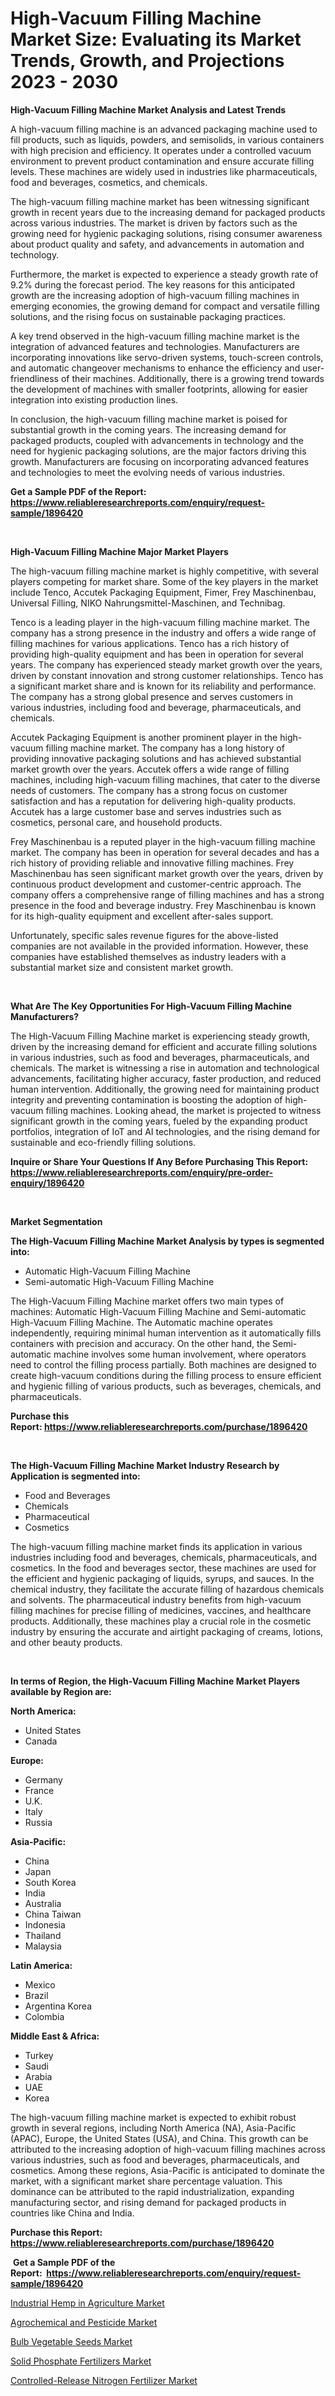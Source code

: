 <p><h1>High-Vacuum Filling Machine Market Size: Evaluating its Market Trends, Growth, and Projections 2023 - 2030</h1></p><p><strong>High-Vacuum Filling Machine Market Analysis and Latest Trends</strong></p>
<p><p>A high-vacuum filling machine is an advanced packaging machine used to fill products, such as liquids, powders, and semisolids, in various containers with high precision and efficiency. It operates under a controlled vacuum environment to prevent product contamination and ensure accurate filling levels. These machines are widely used in industries like pharmaceuticals, food and beverages, cosmetics, and chemicals.</p><p>The high-vacuum filling machine market has been witnessing significant growth in recent years due to the increasing demand for packaged products across various industries. The market is driven by factors such as the growing need for hygienic packaging solutions, rising consumer awareness about product quality and safety, and advancements in automation and technology.</p><p>Furthermore, the market is expected to experience a steady growth rate of 9.2% during the forecast period. The key reasons for this anticipated growth are the increasing adoption of high-vacuum filling machines in emerging economies, the growing demand for compact and versatile filling solutions, and the rising focus on sustainable packaging practices.</p><p>A key trend observed in the high-vacuum filling machine market is the integration of advanced features and technologies. Manufacturers are incorporating innovations like servo-driven systems, touch-screen controls, and automatic changeover mechanisms to enhance the efficiency and user-friendliness of their machines. Additionally, there is a growing trend towards the development of machines with smaller footprints, allowing for easier integration into existing production lines.</p><p>In conclusion, the high-vacuum filling machine market is poised for substantial growth in the coming years. The increasing demand for packaged products, coupled with advancements in technology and the need for hygienic packaging solutions, are the major factors driving this growth. Manufacturers are focusing on incorporating advanced features and technologies to meet the evolving needs of various industries.</p></p>
<p><strong>Get a Sample PDF of the Report:&nbsp; <a href="https://www.reliableresearchreports.com/enquiry/request-sample/1896420">https://www.reliableresearchreports.com/enquiry/request-sample/1896420</a></strong></p>
<p>&nbsp;</p>
<p><strong>High-Vacuum Filling Machine Major Market Players</strong></p>
<p><p>The high-vacuum filling machine market is highly competitive, with several players competing for market share. Some of the key players in the market include Tenco, Accutek Packaging Equipment, Fimer, Frey Maschinenbau, Universal Filling, NIKO Nahrungsmittel-Maschinen, and Technibag.</p><p>Tenco is a leading player in the high-vacuum filling machine market. The company has a strong presence in the industry and offers a wide range of filling machines for various applications. Tenco has a rich history of providing high-quality equipment and has been in operation for several years. The company has experienced steady market growth over the years, driven by constant innovation and strong customer relationships. Tenco has a significant market share and is known for its reliability and performance. The company has a strong global presence and serves customers in various industries, including food and beverage, pharmaceuticals, and chemicals.</p><p>Accutek Packaging Equipment is another prominent player in the high-vacuum filling machine market. The company has a long history of providing innovative packaging solutions and has achieved substantial market growth over the years. Accutek offers a wide range of filling machines, including high-vacuum filling machines, that cater to the diverse needs of customers. The company has a strong focus on customer satisfaction and has a reputation for delivering high-quality products. Accutek has a large customer base and serves industries such as cosmetics, personal care, and household products.</p><p>Frey Maschinenbau is a reputed player in the high-vacuum filling machine market. The company has been in operation for several decades and has a rich history of providing reliable and innovative filling machines. Frey Maschinenbau has seen significant market growth over the years, driven by continuous product development and customer-centric approach. The company offers a comprehensive range of filling machines and has a strong presence in the food and beverage industry. Frey Maschinenbau is known for its high-quality equipment and excellent after-sales support.</p><p>Unfortunately, specific sales revenue figures for the above-listed companies are not available in the provided information. However, these companies have established themselves as industry leaders with a substantial market size and consistent market growth.</p></p>
<p>&nbsp;</p>
<p><strong>What Are The Key Opportunities For High-Vacuum Filling Machine Manufacturers?</strong></p>
<p><p>The High-Vacuum Filling Machine market is experiencing steady growth, driven by the increasing demand for efficient and accurate filling solutions in various industries, such as food and beverages, pharmaceuticals, and chemicals. The market is witnessing a rise in automation and technological advancements, facilitating higher accuracy, faster production, and reduced human intervention. Additionally, the growing need for maintaining product integrity and preventing contamination is boosting the adoption of high-vacuum filling machines. Looking ahead, the market is projected to witness significant growth in the coming years, fueled by the expanding product portfolios, integration of IoT and AI technologies, and the rising demand for sustainable and eco-friendly filling solutions.</p></p>
<p><strong>Inquire or Share Your Questions If Any Before Purchasing This Report: <a href="https://www.reliableresearchreports.com/enquiry/pre-order-enquiry/1896420">https://www.reliableresearchreports.com/enquiry/pre-order-enquiry/1896420</a></strong></p>
<p>&nbsp;</p>
<p><strong>Market Segmentation</strong></p>
<p><strong>The High-Vacuum Filling Machine Market Analysis by types is segmented into:</strong></p>
<p><ul><li>Automatic High-Vacuum Filling Machine</li><li>Semi-automatic High-Vacuum Filling Machine</li></ul></p>
<p><p>The High-Vacuum Filling Machine market offers two main types of machines: Automatic High-Vacuum Filling Machine and Semi-automatic High-Vacuum Filling Machine. The Automatic machine operates independently, requiring minimal human intervention as it automatically fills containers with precision and accuracy. On the other hand, the Semi-automatic machine involves some human involvement, where operators need to control the filling process partially. Both machines are designed to create high-vacuum conditions during the filling process to ensure efficient and hygienic filling of various products, such as beverages, chemicals, and pharmaceuticals.</p></p>
<p><strong>Purchase this Report:&nbsp;<a href="https://www.reliableresearchreports.com/purchase/1896420">https://www.reliableresearchreports.com/purchase/1896420</a></strong></p>
<p>&nbsp;</p>
<p><strong>The High-Vacuum Filling Machine Market Industry Research by Application is segmented into:</strong></p>
<p><ul><li>Food and Beverages</li><li>Chemicals</li><li>Pharmaceutical</li><li>Cosmetics</li></ul></p>
<p><p>The high-vacuum filling machine market finds its application in various industries including food and beverages, chemicals, pharmaceuticals, and cosmetics. In the food and beverages sector, these machines are used for the efficient and hygienic packaging of liquids, syrups, and sauces. In the chemical industry, they facilitate the accurate filling of hazardous chemicals and solvents. The pharmaceutical industry benefits from high-vacuum filling machines for precise filling of medicines, vaccines, and healthcare products. Additionally, these machines play a crucial role in the cosmetic industry by ensuring the accurate and airtight packaging of creams, lotions, and other beauty products.</p></p>
<p>&nbsp;</p>
<p><strong>In terms of Region, the High-Vacuum Filling Machine Market Players available by Region are:</strong></p>
<p>
    <p> <strong> North America: </strong>
        <ul>
            <li>United States</li>
            <li>Canada</li>
        </ul>
        </p> 
    <p> <strong> Europe: </strong>
        <ul>
            <li>Germany</li>
            <li>France</li>
            <li>U.K.</li>
            <li>Italy</li>
            <li>Russia</li>
        </ul>
        </p> 
    <p> <strong> Asia-Pacific: </strong>
        <ul>
            <li>China</li>
            <li>Japan</li>
            <li>South Korea</li>
            <li>India</li>
            <li>Australia</li>
            <li>China Taiwan</li>
            <li>Indonesia</li>
            <li>Thailand</li>
            <li>Malaysia</li>
        </ul>
        </p> 
    <p> <strong> Latin America: </strong>
        <ul>
            <li>Mexico</li>
            <li>Brazil</li>
            <li>Argentina Korea</li>
            <li>Colombia</li>
        </ul>
        </p> 
    <p> <strong> Middle East & Africa: </strong>
        <ul>
            <li>Turkey</li>
            <li>Saudi</li>
            <li>Arabia</li>
            <li>UAE</li>
            <li>Korea</li>
        </ul>
    </p>
    </p>
<p><p>The high-vacuum filling machine market is expected to exhibit robust growth in several regions, including North America (NA), Asia-Pacific (APAC), Europe, the United States (USA), and China. This growth can be attributed to the increasing adoption of high-vacuum filling machines across various industries, such as food and beverages, pharmaceuticals, and cosmetics. Among these regions, Asia-Pacific is anticipated to dominate the market, with a significant market share percentage valuation. This dominance can be attributed to the rapid industrialization, expanding manufacturing sector, and rising demand for packaged products in countries like China and India.</p></p>
<p><strong>Purchase this Report: <a href="https://www.reliableresearchreports.com/purchase/1896420">https://www.reliableresearchreports.com/purchase/1896420</a></strong></p>
<p>&nbsp;<strong>Get a Sample PDF of the Report:&nbsp;&nbsp;<a href="https://www.reliableresearchreports.com/enquiry/request-sample/1896420">https://www.reliableresearchreports.com/enquiry/request-sample/1896420</a></strong></p>
<p><strong></strong></p>
<p><p><a href="https://medium.com/@sanjubabarp23/industrial-hemp-in-agriculture-market-analysis-its-cagr-market-segmentation-and-global-industry-498c62d5eadb">Industrial Hemp in Agriculture Market</a></p><p><a href="https://medium.com/@robinsinghrp23/agrochemical-and-pesticide-market-size-cagr-trends-2024-2030-3e17f5483f2d">Agrochemical and Pesticide Market</a></p><p><a href="https://medium.com/@kabirkhanrp23/analyzing-bulb-vegetable-seeds-market-global-industry-perspective-and-forecast-2023-to-2030-9de5709a2a71">Bulb Vegetable Seeds Market</a></p><p><a href="https://medium.com/@abhishekreliable23/solid-phosphate-fertilizers-market-size-and-market-trends-complete-industry-overview-2023-to-2030-7fd246ac153e">Solid Phosphate Fertilizers Market</a></p><p><a href="https://medium.com/@amrutreliable23/controlled-release-nitrogen-fertilizer-market-exploring-market-share-market-trends-and-future-6521dfb18145">Controlled-Release Nitrogen Fertilizer Market</a></p></p>